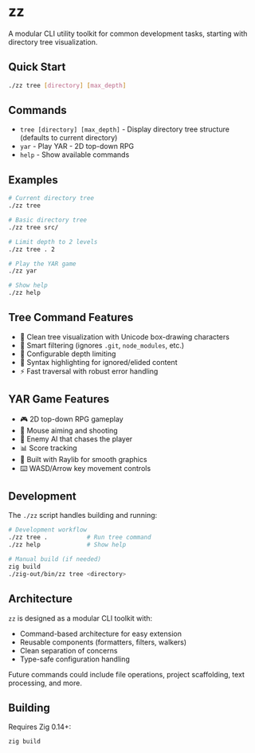 # zz

A modular CLI utility toolkit for common development tasks, starting with directory tree visualization.

## Quick Start

```bash
./zz tree [directory] [max_depth]
```

## Commands

- `tree [directory] [max_depth]` - Display directory tree structure (defaults to current directory)
- `yar` - Play YAR - 2D top-down RPG
- `help` - Show available commands

## Examples

```bash
# Current directory tree
./zz tree

# Basic directory tree
./zz tree src/

# Limit depth to 2 levels
./zz tree . 2

# Play the YAR game
./zz yar

# Show help
./zz help
```

## Tree Command Features

- 🌳 Clean tree visualization with Unicode box-drawing characters
- 🚫 Smart filtering (ignores `.git`, `node_modules`, etc.)
- 📏 Configurable depth limiting
- 🎨 Syntax highlighting for ignored/elided content
- ⚡ Fast traversal with robust error handling

## YAR Game Features

- 🎮 2D top-down RPG gameplay
- 🎯 Mouse aiming and shooting
- 👾 Enemy AI that chases the player
- 📊 Score tracking
- 🎨 Built with Raylib for smooth graphics
- ⌨️ WASD/Arrow key movement controls

## Development

The `./zz` script handles building and running:

```bash
# Development workflow
./zz tree .           # Run tree command
./zz help             # Show help

# Manual build (if needed)
zig build
./zig-out/bin/zz tree <directory>
```

## Architecture

`zz` is designed as a modular CLI toolkit with:
- Command-based architecture for easy extension
- Reusable components (formatters, filters, walkers)
- Clean separation of concerns
- Type-safe configuration handling

Future commands could include file operations, project scaffolding, text processing, and more.

## Building

Requires Zig 0.14+:

```bash
zig build
```